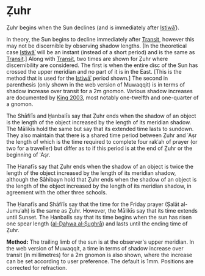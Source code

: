 # Ẓuhr
Ẓuhr begins when the Sun declines (and is immediately after [Istiwāʾ](/istiwa)).

<note>In theory, the Sun begins to decline immediately after [Transit](/transit), however this may not be discernible by observing shadow lengths. [In the theoretical case [Istiwāʾ](/istiwa) will be an instant (instead of a short period) and is the same as [Transit](/transit).] Along with [Transit](/transit), two times are shown for Ẓuhr where discernibility are considered. The first is when the entire disc of the Sun has crossed the upper meridian and no part of it is in the East. [This is the method that is used for the [Istiwāʾ](/istiwa) period shown.] The second in parenthesis (only shown in the web version of Muwaqqit) is in terms of shadow increase over transit for a 2m gnomon. Various shadow increases are documented by [King 2003](https://brill.com/abstract/title/7640), most notably one-twelfth and one-quarter of a gnomon.</note>

The Shāfiʿīs and Ḥanbalīs say that Ẓuhr ends when the shadow of an object is the length of the object increased by the length of its meridian shadow. The Mālikīs hold the same but say that its extended time lasts to sundown. They also maintain that there is a shared time period between Ẓuhr and ʿAṣr the length of which is the time required to complete four rakʿah of prayer (or two for a traveller) but differ as to if this period is at the end of Ẓuhr or the beginning of ʿAṣr.

The Ḥanafīs say that Ẓuhr ends when the shadow of an object is twice the length of the object increased by the length of its meridian shadow, although the Sāhibayn hold that Ẓuhr ends when the shadow of an object is the length of the object increased by the length of its meridian shadow, in agreement with the other three schools.

The Ḥanafīs and Shāfiʿīs say that the time for the Friday prayer (Ṣalāt al-Jumuʿah) is the same as Ẓuhr. However, the Mālikīs say that its time extends until Sunset. The Ḥanbalīs say that its time begins when the sun has risen one spear length ([al-Ḍaḥwa al‑Ṣughrā](/al-dahwa-al-sughra)) and lasts until the ending time of Ẓuhr.

**Method:** The trailing limb of the sun is at the observer's upper meridian. In the web version of Muwaqqit, a time in terms of shadow increase over transit (in millimetres) for a 2m gnomon is also shown, where the increase can be set according to user preference. The default is 1mm. Positions are corrected for refraction.